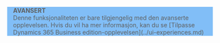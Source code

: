 <blockquote STYLE="background: #81BEF7;border-left:None"><b>AVANSERT</b><br />Denne funksjonaliteten er bare tilgjengelig med den avanserte opplevelsen. Hvis du vil ha mer informasjon, kan du se [Tilpasse Dynamics 365 Business edition-opplevelsen](../ui-experiences.md) </blockquote>
